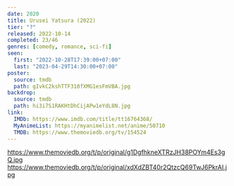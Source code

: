 ```yaml
---
date: 2020
title: Urusei Yatsura (2022)
tier: "?"
released: 2022-10-14
completed: 23/46
genres: [comedy, romance, sci-fi]
seen:
  first: "2022-10-28T17:39:00+07:00"
  last: "2023-04-29T14:30:00+07:00"
poster:
  source: tmdb
  path: gIvkC2kshTTF310fXMG1esFmVBA.jpg
backdrop:
  source: tmdb
  path: hi3i7S1RAKHtDhCijAPw1eYdL8N.jpg
link:
  IMDb: https://www.imdb.com/title/tt16764368/
  MyAnimeList: https://myanimelist.net/anime/50710
  TMDB: https://www.themoviedb.org/tv/154524
---
```


<https://www.themoviedb.org/t/p/original/g1DgfhkneXTRzJH38POYm4Es3gQ.jpg>
<https://www.themoviedb.org/t/p/original/xdXdZBT40r2QtzcQ69TwJ6PkrAI.jpg>

